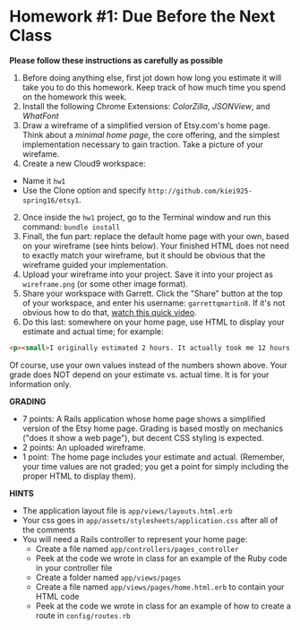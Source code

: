 # Homework #1: Due Before the Next Class

**Please follow these instructions as carefully as possible**

1. Before doing anything else, first jot down how long you estimate it will take you to do this homework. Keep track of how much time you spend on the homework this week.
2. Install the following Chrome Extensions: _ColorZilla_, _JSONView_, and _WhatFont_
1. Draw a wireframe of a simplified version of Etsy.com's home page.  Think about a _minimal home page_, the core offering, and the simplest implementation necessary to gain traction. Take a picture of your wirefame.
3. Create a new Cloud9 workspace:
  - Name it `hw1`
  - Use the Clone option and specify ```http://github.com/kiei925-spring16/etsy1```. 
2. Once inside the `hw1` project, go to the Terminal window and run this command: `bundle install`
3. Finall, the fun part: replace the default home page with your own, based on your wireframe (see hints below).  Your finished HTML does not need to exactly match your wireframe, but it should be obvious that the wireframe guided your implementation.
3. Upload your wireframe into your project. Save it into your project as `wireframe.png` (or some other image format).
4. Share your workspace with Garrett. Click the "Share" button at the top of your workspace, and enter his username: `garrettqmartin8`.  If it's not obvious how to do that, [watch this quick video](https://docs.c9.io/docs/share-a-workspace).
4. Do this last: somewhere on your home page, use HTML to display your estimate and actual time; for example:

``` html
<p><small>I originally estimated 2 hours. It actually took me 12 hours.</small></p>
```
Of course, use your own values instead of the numbers shown above.  Your grade does NOT depend on your estimate vs. actual time.  It is for your information only.

**GRADING**

- 7 points:  A Rails application whose home page shows a simplified version of the Etsy home page.  Grading is based mostly on mechanics ("does it show a web page"), but decent CSS styling is expected.
- 2 points: An uploaded wireframe.
- 1 point: The home page includes your estimate and actual. (Remember, your time values are not graded; you get a point for simply including the proper HTML to display them).

**HINTS**

- The application layout file is `app/views/layouts.html.erb`
- Your css goes in `app/assets/stylesheets/application.css` after all of the comments
- You will need a Rails controller to represent your home page:
    - Create a file named `app/controllers/pages_controller`
    - Peek at the code we wrote in class for an example of the Ruby code in your controller file
    - Create a folder named `app/views/pages`
    - Create a file named `app/views/pages/home.html.erb` to contain your HTML code
    - Peek at the code we wrote in class for an example of how to create a route in `config/routes.rb`



